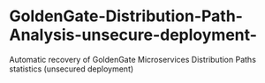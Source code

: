 # GoldenGate-Distribution-Path-Analysis-unsecure-deployment-
Automatic recovery of GoldenGate Microservices Distribution Paths statistics (unsecured deployment)
